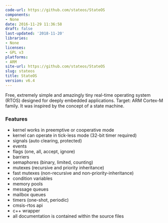 ```yaml
---
code-url: https://github.com/stateos/StateOS
components:
- None
date: 2016-11-29 11:36:58
draft: false
last-updated: '2018-11-20'
libraries:
- None
licenses:
- GPL v3
platforms:
- ARM
site-url: https://github.com/stateos/StateOS
slug: stateos
title: StateOS
version: v6.4
---
```

Free, extremely simple and amazingly tiny real-time operating system (RTOS) designed for deeply embedded applications. Target: ARM Cortex-M family. It was inspired by the concept of a state machine.

<!--more-->

### Features
- kernel works in preemptive or cooperative mode
- kernel can operate in tick-less mode (32-bit timer required)
- signals (auto clearing, protected)
- events
- flags (one, all, accept, ignore)
- barriers
- semaphores (binary, limited, counting)
- mutexes (recursive and priority inheritance)
- fast mutexes (non-recursive and non-priority-inheritance)
- condition variables
- memory pools
- message queues
- mailbox queues
- timers (one-shot, periodic)
- cmsis-rtos api
- c++ wrapper
- all documentation is contained within the source files


